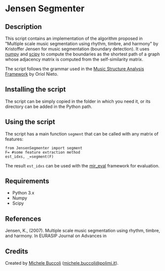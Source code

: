 # Jensen Segmenter



## Description ##
This script contains an implementation of the algorithm proposed in "Multiple scale music segmentation using rhythm, timbre, and harmony" by Kristoffer Jensen for music segmentation (boundary detection). It uses [numpy](https://www.numpy.org) and [scipy](https://www.scipy.org) to compute the boundaries as the shortest path of a graph whose adjacency matrix is computed from the self-similarity matrix. 

The script follows the grammar used in the [Music Structure Analysis Framework](https://github.com/urinieto/msaf/) by Oriol Nieto.


## Installing the script #
The script can be simply copied in the folder in which you need it, or its directory can be added in the Python path.

## Using the script ##
The script has a main function `segment` that can be called with any matrix of features:

	from JensenSegmenter import segment
	F= #some feature extraction method
	est_idxs, _=segment(F)
    
The result `est_idxs` can be used with the [mir_eval](https://github.com/craffel/mir_eval) framework for evaluation.

## Requirements ##

* Python 3.x
* Numpy
* Scipy

## References ##

Jensen, K., (2007). Multiple scale music segmentation using rhythm, timbre, and harmony. In EURASIP Journal on Advances in
## Credits ##

Created by [Michele Buccoli](http://home.deib.polimi.it/buccoli) (<michele.buccoli@polimi.it>).